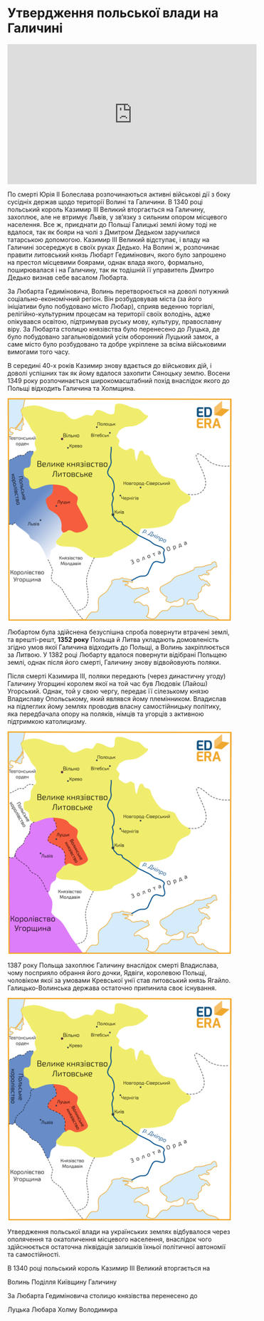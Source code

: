 # Утвердження польської влади на Галичині

<div class="fluidMedia">
<iframe align="center" width="560" height="315" src="https://www.youtube.com/embed/KnvRn5n-jRA" frameborder="0" allowfullscreen></iframe>
</div>
<div class="popup">
</div>

<p>По смерті Юрія ІІ Болеслава розпочинаються активні військові дії з боку сусідніх держав щодо території Волині та Галичини. В 1340 році польський король Казимир ІІІ Великий вторгається на Галичину, захоплює, але не втримує Львів, у зв’язку з сильним опором місцевого населення. Все ж,  приєднати до Польщі Галицькі землі йому тоді не вдалося, так як бояри на чолі з Дмитром Дедьком заручилися татарською допомогою. Казимир ІІІ Великий відступає, і владу на Галичині зосереджує в своїх руках Дедько. На Волині ж, розпочинає правити литовський князь Любарт Гедимінович, якого було запрошено на престол місцевими боярами, однак влада якого, формально, поширювалася і на Галичину, так як тодішній її управитель Дмитро Дедько визнав себе васалом Любарта.</p>
<p>За Любарта Гедиміновича, Волинь перетворюється на доволі потужний соціально-економічний регіон. Він розбудовував міста (за його ініціативи було побудовано місто Любар), сприяв веденню торгівлі, релігійно-культурним процесам на території своїх володінь, адже опікувався освітою, підтримував руську мову, культуру, православну віру. За Любарта столицю князівства було перенесено до Луцька,  де було побудовано загальновідомий усім оборонний Луцький замок, а саме місто було розбудовано та добре укріплене за всіма військовими вимогами того часу.</p>
<p>В середині 40-х років Казимир знову вдається до військових дій, і доволі успішних так як йому вдалося захопити Сяноцьку землю. Восени 1349 року розпочинається широкомасштабний похід внаслідок якого до Польщі відходить Галичина та Холмщина.</p> 

<div align="center">
<img class="image" src="images/5_2.1(Lviv vpav).png" width="550px"/>
</div>

<p>Любартом була здійснена безуспішна спроба повернути втрачені землі, та врешті-решт, <b>1352 року</b> Польща 	й Литва укладають домовленість згідно умов якої Галичина відходить до Польщі,  а Волинь закріплюється за Литвою. У 1382 році Любарту вдалося повернути відібрані Польщею землі, однак після його смерті, Галичину знову відвойовують поляки. </p>
<p>Після смерті Казимира ІІІ, поляки передають (через династичну угоду) Галичину Угорщині королем якої на той час був Людовік (Лайош) Угорський. Однак, той у свою чергу, передає її сілезькому князю Владиславу Опольському, який являвся йому племінником. Владислав на підлеглих йому землях проводив власну самостійницьку політику, яка передбачала опору на поляків, німців та угорців з активною підтримкою католицизму.</p>

<div align="center">
<img class="image" src="images/5_2.2.png" width="550px"/>
</div>

<p>1387 року Польща захоплює Галичину внаслідок смерті Владислава, чому посприяло обрання  його дочки, Ядвіги, королевою Польщі, чоловіком якої за умовами Кревської унії став литовський князь Ягайло. Галицько-Волинська держава остаточно припинила своє існування. </p>

<div align="center">
<img class="image" src="images/5_2.3.png" width="550px"/>
</div>

<p>Утвердження польської влади на українських землях відбувалося через ополячення та окатоличення місцевого населення, внаслідок чого здійснюється остаточна ліквідація залишків їхньої політичної автономії та самостійності.</p>

<quiz>
<question>
	<p>В 1340 році польський король Казимир ІІІ Великий вторгається на</p>
        <answer>Волинь</answer>
	<answer>Поділля</answer>
        <answer>Київщину</answer>
	<answer correct>Галичину</answer>
</question>

<question>
	<p>За Любарта Гедиміновича столицю князівства перенесено до</p>
        <answer correct>Луцька</answer>
	<answer>Любара</answer>
        <answer>Холму</answer>
	<answer>Володимира</answer>
</question>
</quiz>